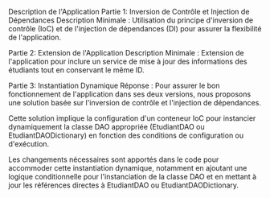 Description de l'Application
Partie 1: Inversion de Contrôle et Injection de Dépendances
Description Minimale :
Utilisation du principe d'inversion de contrôle (IoC) et de l'injection de dépendances (DI) pour assurer la flexibilité de l'application.

Partie 2: Extension de l'Application
Description Minimale :
Extension de l'application pour inclure un service de mise à jour des informations des étudiants tout en conservant le même ID.

Partie 3: Instantiation Dynamique
Réponse :
Pour assurer le bon fonctionnement de l'application dans ses deux versions, nous proposons une solution basée sur l'inversion de contrôle et l'injection de dépendances.

Cette solution implique la configuration d'un conteneur IoC pour instancier dynamiquement la classe DAO appropriée (EtudiantDAO ou EtudiantDAODictionary) en fonction des conditions de configuration ou d'exécution.

Les changements nécessaires sont apportés dans le code pour accommoder cette instantiation dynamique, notamment en ajoutant une logique conditionnelle pour l'instanciation de la classe DAO et en mettant à jour les références directes à EtudiantDAO ou EtudiantDAODictionary.
